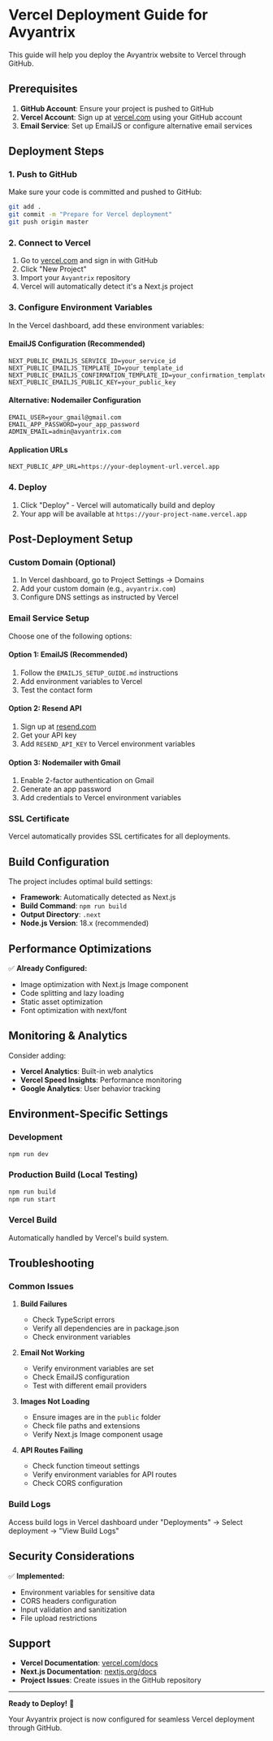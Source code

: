 # Vercel Deployment Guide for Avyantrix

This guide will help you deploy the Avyantrix website to Vercel through GitHub.

## Prerequisites

1. **GitHub Account**: Ensure your project is pushed to GitHub
2. **Vercel Account**: Sign up at [vercel.com](https://vercel.com) using your GitHub account
3. **Email Service**: Set up EmailJS or configure alternative email services

## Deployment Steps

### 1. Push to GitHub

Make sure your code is committed and pushed to GitHub:

```bash
git add .
git commit -m "Prepare for Vercel deployment"
git push origin master
```

### 2. Connect to Vercel

1. Go to [vercel.com](https://vercel.com) and sign in with GitHub
2. Click "New Project"
3. Import your `Avyantrix` repository
4. Vercel will automatically detect it's a Next.js project

### 3. Configure Environment Variables

In the Vercel dashboard, add these environment variables:

#### EmailJS Configuration (Recommended)
```
NEXT_PUBLIC_EMAILJS_SERVICE_ID=your_service_id
NEXT_PUBLIC_EMAILJS_TEMPLATE_ID=your_template_id
NEXT_PUBLIC_EMAILJS_CONFIRMATION_TEMPLATE_ID=your_confirmation_template_id
NEXT_PUBLIC_EMAILJS_PUBLIC_KEY=your_public_key
```

#### Alternative: Nodemailer Configuration
```
EMAIL_USER=your_gmail@gmail.com
EMAIL_APP_PASSWORD=your_app_password
ADMIN_EMAIL=admin@avyantrix.com
```

#### Application URLs
```
NEXT_PUBLIC_APP_URL=https://your-deployment-url.vercel.app
```

### 4. Deploy

1. Click "Deploy" - Vercel will automatically build and deploy
2. Your app will be available at `https://your-project-name.vercel.app`

## Post-Deployment Setup

### Custom Domain (Optional)

1. In Vercel dashboard, go to Project Settings → Domains
2. Add your custom domain (e.g., `avyantrix.com`)
3. Configure DNS settings as instructed by Vercel

### Email Service Setup

Choose one of the following options:

#### Option 1: EmailJS (Recommended)
1. Follow the `EMAILJS_SETUP_GUIDE.md` instructions
2. Add environment variables to Vercel
3. Test the contact form

#### Option 2: Resend API
1. Sign up at [resend.com](https://resend.com)
2. Get your API key
3. Add `RESEND_API_KEY` to Vercel environment variables

#### Option 3: Nodemailer with Gmail
1. Enable 2-factor authentication on Gmail
2. Generate an app password
3. Add credentials to Vercel environment variables

### SSL Certificate

Vercel automatically provides SSL certificates for all deployments.

## Build Configuration

The project includes optimal build settings:

- **Framework**: Automatically detected as Next.js
- **Build Command**: `npm run build`
- **Output Directory**: `.next`
- **Node.js Version**: 18.x (recommended)

## Performance Optimizations

✅ **Already Configured:**
- Image optimization with Next.js Image component
- Code splitting and lazy loading
- Static asset optimization
- Font optimization with next/font

## Monitoring & Analytics

Consider adding:
- **Vercel Analytics**: Built-in web analytics
- **Vercel Speed Insights**: Performance monitoring
- **Google Analytics**: User behavior tracking

## Environment-Specific Settings

### Development
```bash
npm run dev
```

### Production Build (Local Testing)
```bash
npm run build
npm run start
```

### Vercel Build
Automatically handled by Vercel's build system.

## Troubleshooting

### Common Issues

1. **Build Failures**
   - Check TypeScript errors
   - Verify all dependencies are in package.json
   - Check environment variables

2. **Email Not Working**
   - Verify environment variables are set
   - Check EmailJS configuration
   - Test with different email providers

3. **Images Not Loading**
   - Ensure images are in the `public` folder
   - Check file paths and extensions
   - Verify Next.js Image component usage

4. **API Routes Failing**
   - Check function timeout settings
   - Verify environment variables for API routes
   - Check CORS configuration

### Build Logs

Access build logs in Vercel dashboard under "Deployments" → Select deployment → "View Build Logs"

## Security Considerations

✅ **Implemented:**
- Environment variables for sensitive data
- CORS headers configuration
- Input validation and sanitization
- File upload restrictions

## Support

- **Vercel Documentation**: [vercel.com/docs](https://vercel.com/docs)
- **Next.js Documentation**: [nextjs.org/docs](https://nextjs.org/docs)
- **Project Issues**: Create issues in the GitHub repository

---

**Ready to Deploy!** 🚀

Your Avyantrix project is now configured for seamless Vercel deployment through GitHub.
